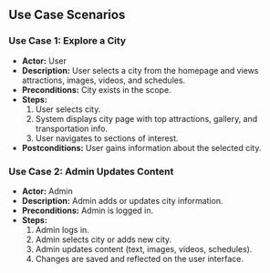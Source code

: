 ## Use Case Scenarios

### Use Case 1: Explore a City
- **Actor:** User  
- **Description:** User selects a city from the homepage and views attractions, images, videos, and schedules.  
- **Preconditions:** City exists in the scope.  
- **Steps:**  
  1. User selects city.  
  2. System displays city page with top attractions, gallery, and transportation info.  
  3. User navigates to sections of interest.  
- **Postconditions:** User gains information about the selected city.  

### Use Case 2: Admin Updates Content
- **Actor:** Admin  
- **Description:** Admin adds or updates city information.  
- **Preconditions:** Admin is logged in.  
- **Steps:**  
  1. Admin logs in.  
  2. Admin selects city or adds new city.  
  3. Admin updates content (text, images, videos, schedules).  
  4. Changes are saved and reflected on the user interface.  
